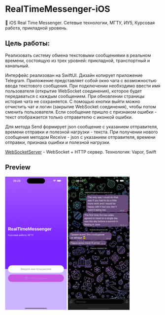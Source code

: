# RealTimeMessenger-iOS
 iOS Real Time Messenger. Сетевые технологии, МГТУ, ИУ5, Курсовая работа, прикладной уровень.

## Цель работы:
Реализовать систему обмена текстовыми сообщениями в реальном времени, состоящую из трех уровней: прикладной, транспортный и канальный.

Интерфейс реализован на SwiftUI. Дизайн копирует приложение Telegram. Приложение представляет собой окно чата с возможностью ввода текстового сообщения. При подключении необходимо ввести имя пользователя (открытие WebSocket соединения), которое будет передаваться с каждым сообщением. При обновлении страницы история чата не сохраняется. С помощью кнопки выйти можно отчистить чат и логин (закрытие WebSocket соединения), чтобы потом сменить пользователя. Если сообщение пришло с признаком ошибки - текст отображается только отправителю с иконкой ошибки.

Для метода Send формирует json сообщение с указанием отправителя, времени отправки и полезной нагрузки - текста. При получении нового сообщения методом Receive - json с указанием отправителя, времени отправки, признака ошибки и полезной нагрузки.

[WebSocketServer](https://github.com/mightyK1ngRichard/RealTimeMassengerAPI) - WebSocket + HTTP cервер. Технология: Vapor, Swift

## Preview
<div>
  <img src="Preview/StartView.png" width="200px"/>
  <img src="Preview/ChatView.png" width="200px"/>
</div>
